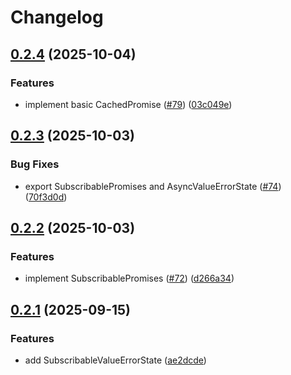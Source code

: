 # Changelog

## [0.2.4](https://github.com/karfau/cached-promise/compare/0.2.3...0.2.4) (2025-10-04)


### Features

* implement basic CachedPromise ([#79](https://github.com/karfau/cached-promise/issues/79)) ([03c049e](https://github.com/karfau/cached-promise/commit/03c049e0ed2cb02eac0541edd456bf05dd879edf))

## [0.2.3](https://github.com/karfau/cached-promise/compare/0.2.2...0.2.3) (2025-10-03)


### Bug Fixes

* export SubscribablePromises and AsyncValueErrorState ([#74](https://github.com/karfau/cached-promise/issues/74)) ([70f3d0d](https://github.com/karfau/cached-promise/commit/70f3d0dd50e931c961ef03eb0993a319bba7cf24))

## [0.2.2](https://github.com/karfau/cached-promise/compare/0.2.1...0.2.2) (2025-10-03)


### Features

* implement SubscribablePromises ([#72](https://github.com/karfau/cached-promise/issues/72)) ([d266a34](https://github.com/karfau/cached-promise/commit/d266a342d935465444e7af1bf4c48b2bba1ddbfc))

## [0.2.1](https://github.com/karfau/cached-promise/compare/0.2.0...0.2.1) (2025-09-15)


### Features

* add SubscribableValueErrorState ([ae2dcde](https://github.com/karfau/cached-promise/commit/ae2dcde0aaa374a988ba7d0b1f9660b95f2ba7ef))
